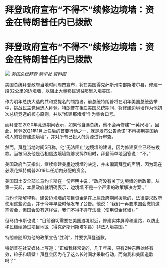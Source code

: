 # 拜登政府宣布“不得不”续修边境墙：资金在特朗普任内已拨款

# 拜登政府宣布“不得不”续修边境墙：资金在特朗普任内已拨款

![](https://inews.gtimg.com/om_bt/OpejbpttjoqAOnlBskt6Xms8xo57xaJBchfCjZtFgw4dwAA/1000)
_美国总统拜登 新华社 资料图_

美国总统拜登政府当地时间周四宣布，将在美国得克萨斯州南部斯塔尔县，修建一段32公里的边境墙，以阻止大量移民通往那里入境美国。

作为明年总统大选的共和党提名的领跑者，前总统特朗普将在明年美国总统选举中，挑战民主党候选人拜登。特朗普在担任美国总统期间，将修建边境墙作为他初次总统竞选的核心原则，并以“修建那堵墙”作为集会口号。

而拜登在2020年竞选期间表示，如果他当选总统，他不会再修建“一英尺墙”。因此，拜登2021年1月上任后的首要行动之一，就是发布公告承诺“不再挪用美国纳税人的钱修建边境墙”，并对所有已投入的资源进行审查。

然而，拜登当地时间5日称，他“无法阻止”边境墙的建设，因为修建资金已经被拨款。当被问及他是否相信边境墙能够发挥作用时，拜登简单地回答说：“不。”

美国政府当天指出，继续修建美墨边境墙的决定，并未偏离拜登的声明，因为现在必须花掉特朗普2019年任期内分配的资金。

美国国土安全部长马约卡斯在一份声明中说：“政府没有关于边境墙的新政策。从第一天起，本届政府就明确表示，边境墙‘不是一个严肃的政策解决方案’。”

马约卡斯解释称，建设边境墙的项目资金是在上届政府期间拨款的，法律要求政府使用这些资金，并于今年早些时候发布了公告。他说：“我们一再要求国会撤销这笔资金，但国会没有这样做，我们不得不遵守法律（使用资金修墙）。”

但马约卡斯也说：“目前迫切需要在美国边境附近，修建实体屏障和道路，以防止移民继续通过项目地区（得克萨斯州斯塔尔县）非法入境美国。”

特朗普随即为他的政策宣告“胜利”，并要求拜登道歉。

特朗普在社交媒体上写道：“正如我经常说的，几千年来，只有2种东西始终有效，轮子和墙壁！拜登会因为花了这么长时间才采取行动，而向我和美国道歉吗？”

